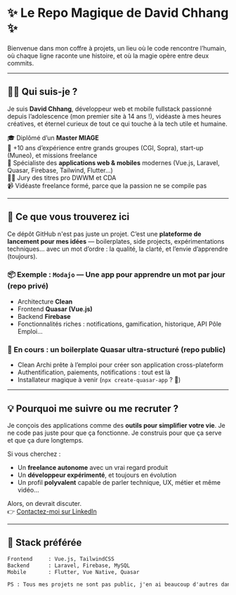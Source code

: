 # ✨ Le Repo Magique de David Chhang ✨

Bienvenue dans mon coffre à projets, un lieu où le code rencontre l’humain, où chaque ligne raconte une histoire, et où la magie opère entre deux commits.

---

## 🧙‍♂️ Qui suis-je ?

Je suis **David Chhang**, développeur web et mobile fullstack passionné depuis l’adolescence (mon premier site à 14 ans !), vidéaste à mes heures créatives, et éternel curieux de tout ce qui touche à la tech utile et humaine.

🎓 Diplômé d’un **Master MIAGE**  
🏢 +10 ans d’expérience entre grands groupes (CGI, Sopra), start-up (Muneo), et missions freelance  
📱 Spécialiste des **applications web & mobiles** modernes (Vue.js, Laravel, Quasar, Firebase, Tailwind, Flutter...)  
👨‍🏫 Jury des titres pro DWWM et CDA  
📹 Vidéaste freelance formé, parce que la passion ne se compile pas

---

## 🚀 Ce que vous trouverez ici

Ce dépôt GitHub n'est pas juste un projet. C’est une **plateforme de lancement pour mes idées** — boilerplates, side projects, expérimentations techniques... avec un mot d’ordre : la qualité, la clarté, et l’envie d’apprendre (toujours).

### 📦 Exemple : `Modajo` — Une app pour apprendre un mot par jour (repo privé)
- Architecture **Clean**
- Frontend **Quasar (Vue.js)**
- Backend **Firebase**
- Fonctionnalités riches : notifications, gamification, historique, API Pôle Emploi...

### 🔧 En cours : un **boilerplate Quasar** ultra-structuré (repo public)
- Clean Archi prête à l’emploi pour créer son application cross-plateform
- Authentification, paiements, notifications : tout est là
- Installateur magique à venir (`npx create-quasar-app` ? 👀)

---

## 💡 Pourquoi me suivre ou me recruter ?

Je conçois des applications comme des **outils pour simplifier votre vie**.
Je ne code pas juste pour que ça fonctionne. Je construis pour que ça serve et que ça dure longtemps.

Si vous cherchez :
- Un **freelance autonome** avec un vrai regard produit
- Un **développeur expérimenté**, et toujours en évolution
- Un profil **polyvalent** capable de parler technique, UX, métier et même vidéo...

Alors, on devrait discuter.  
👉 [Contactez-moi sur LinkedIn](https://www.linkedin.com/in/david-chhang-7b93a134)

---

## 🧰 Stack préférée

```txt
Frontend     : Vue.js, TailwindCSS
Backend      : Laravel, Firebase, MySQL
Mobile       : Flutter, Vue Native, Quasar

PS : Tous mes projets ne sont pas public, j'en ai beaucoup d'autres dans ma besace 😊
